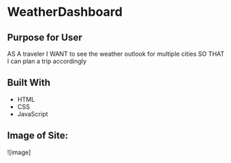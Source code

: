 # WeatherDashboard



## Purpose for User
AS A traveler
I WANT to see the weather outlook for multiple cities
SO THAT I can plan a trip accordingly


## Built With
* HTML
* CSS
* JavaScript


## Image of Site:
![image]

